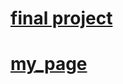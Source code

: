 # [final project](http://nelsonb08.github.io/finalproject/index.html)
# [my_page](http://nelsonb08.github.io/mypage/index.html)
